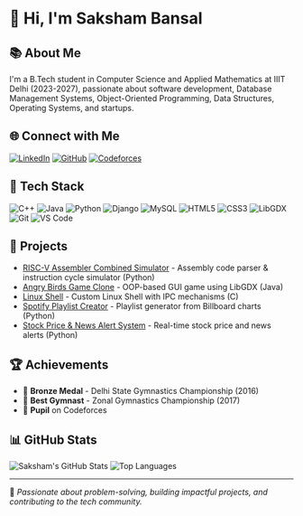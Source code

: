# 👋 Hi, I'm Saksham Bansal

## 📚 About Me
I'm a B.Tech student in Computer Science and Applied Mathematics at IIIT Delhi (2023-2027), passionate about software development, Database Management Systems, Object-Oriented Programming, Data Structures, Operating Systems, and startups.

## 🌐 Connect with Me
[![LinkedIn](https://img.shields.io/badge/LinkedIn-blue?style=for-the-badge&logo=linkedin)](https://www.linkedin.com/in/saksham-bansal-30ba2b23b)
[![GitHub](https://img.shields.io/badge/GitHub-333?style=for-the-badge&logo=github&logoColor=white)](https://github.com/saksham23467)
[![Codeforces](https://img.shields.io/badge/Codeforces-1F8ACB?style=for-the-badge&logo=codeforces&logoColor=white)](https://codeforces.com/profile/sakshambansalll)

## 🚀 Tech Stack
![C++](https://img.shields.io/badge/C++-00599C?style=flat-square&logo=c%2B%2B&logoColor=white)
![Java](https://img.shields.io/badge/Java-007396?style=flat-square&logo=java&logoColor=white)
![Python](https://img.shields.io/badge/Python-3776AB?style=flat-square&logo=python&logoColor=white)
![Django](https://img.shields.io/badge/Django-092E20?style=flat-square&logo=django&logoColor=white)
![MySQL](https://img.shields.io/badge/MySQL-4479A1?style=flat-square&logo=mysql&logoColor=white)
![HTML5](https://img.shields.io/badge/HTML5-E34F26?style=flat-square&logo=html5&logoColor=white)
![CSS3](https://img.shields.io/badge/CSS3-1572B6?style=flat-square&logo=css3&logoColor=white)
![LibGDX](https://img.shields.io/badge/LibGDX-FF5500?style=flat-square&logo=libgdx&logoColor=white)
![Git](https://img.shields.io/badge/Git-F05032?style=flat-square&logo=git&logoColor=white)
![VS Code](https://img.shields.io/badge/VS%20Code-007ACC?style=flat-square&logo=visual-studio-code&logoColor=white)

## 🧩 Projects
- [RISC-V Assembler Combined Simulator](https://github.com/saksham23467/CO-Assignment) - Assembly code parser & instruction cycle simulator (Python)
- [Angry Birds Game Clone](https://github.com/saksham23467/Angry-Birds) - OOP-based GUI game using LibGDX (Java)
- [Linux Shell](https://github.com/saksham23467/SimpleShell) - Custom Linux Shell with IPC mechanisms (C)
- [Spotify Playlist Creator](https://github.com/saksham23467/Billboard-to-Spotify) - Playlist generator from Billboard charts (Python)
- [Stock Price & News Alert System](https://github.com/saksham23467/Stock-News) - Real-time stock price and news alerts (Python)

## 🏆 Achievements
- 🥉 **Bronze Medal** - Delhi State Gymnastics Championship (2016)
- 🏅 **Best Gymnast** - Zonal Gymnastics Championship (2017)
- 🎯 **Pupil** on Codeforces

## 📊 GitHub Stats
![Saksham's GitHub Stats](https://github-readme-stats.vercel.app/api?username=saksham23467&show_icons=true&theme=dark)
![Top Languages](https://github-readme-stats.vercel.app/api/top-langs/?username=saksham23467&layout=compact&theme=dark)

---

🚀 *Passionate about problem-solving, building impactful projects, and contributing to the tech community.*
